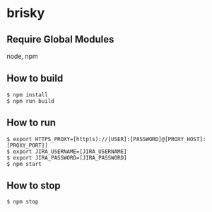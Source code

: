 brisky
============

Require Global Modules
----

node, npm

How to build
----
```
$ npm install
$ npm run build
```

How to run
----

```
$ export HTTPS_PROXY=[http(s)://[USER]:[PASSWORD]@[PROXY_HOST]:[PROXY_PORT]]
$ export JIRA_USERNAME=[JIRA_USERNAME]
$ export JIRA_PASSWORD=[JIRA_PASSWORD]
$ npm start
```

How to stop
----

```
$ npm stop
```
